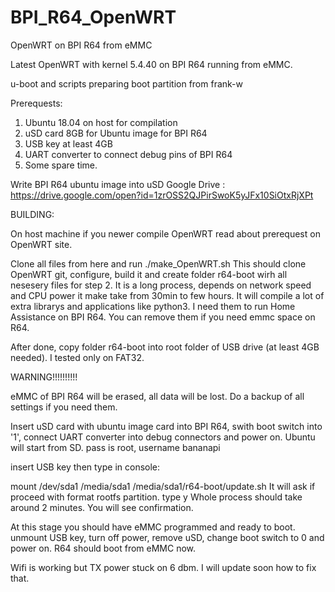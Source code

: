 # BPI_R64_OpenWRT
OpenWRT on BPI R64 from eMMC

Latest OpenWRT with kernel 5.4.40 on BPI R64 running from eMMC. 

u-boot and scripts preparing boot partition from frank-w

Prerequests:
1. Ubuntu 18.04 on host for compilation
2. uSD card 8GB for Ubuntu image for BPI R64
3. USB key at least 4GB
4. UART converter to connect debug pins of BPI R64
5. Some spare time. 

Write BPI R64 ubuntu image into uSD
Google Drive : https://drive.google.com/open?id=1zrOSS2QJPirSwoK5yJFx10SiOtxRjXPt


BUILDING:

On host machine if you newer compile OpenWRT read about prerequest on OpenWRT site. 

Clone all files from here and run 
./make_OpenWRT.sh
This should clone OpenWRT git, configure, build it and create folder r64-boot wirh all nesesery files for step 2. 
It is a long process, depends on network speed and CPU power it make take from 30min to few hours. 
It will compile a lot of extra librarys and applications like python3. I need them to run Home Assistance on BPI R64. You can remove them if you need emmc space on R64. 

After done, copy folder r64-boot into root folder of USB drive (at least 4GB needed). I tested only on FAT32.  


WARNING!!!!!!!!!!

eMMC of BPI R64 will be erased, all data will be lost. Do a backup of all settings if you need them. 

Insert uSD card with ubuntu image card into BPI R64, swith boot switch into '1', connect UART converter into debug connectors and power on. Ubuntu will start from SD.
pass is root, username bananapi

insert USB key then type in console:

mount /dev/sda1 /media/sda1
/media/sda1/r64-boot/update.sh
It will ask if proceed with format rootfs partition. type y
Whole process should take around 2 minutes. You will see confirmation. 

At this stage you should have eMMC programmed and ready to boot. 
unmount USB key, turn off power, remove uSD, change boot switch to 0 and power on. 
R64 should boot from eMMC now.

Wifi is working but TX power stuck on 6 dbm. I will update soon how to fix that. 
